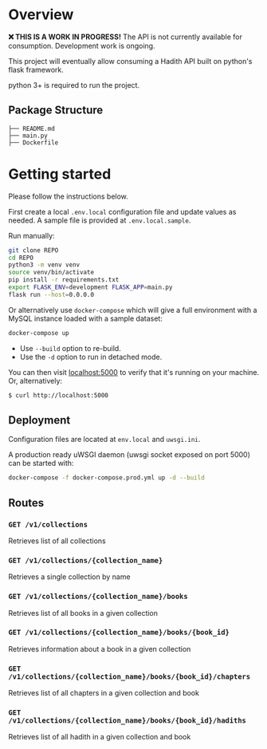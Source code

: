 # Overview

**❌ THIS IS A WORK IN PROGRESS!** The API is not currently available for consumption. Development work is ongoing.

This project will eventually allow consuming a Hadith API built on python's flask framework.

python 3+ is required to run the project.

## Package Structure

```
├── README.md
├── main.py
├── Dockerfile
```

# Getting started

Please follow the instructions below.

First create a local `.env.local` configuration file and update values as needed.
A sample file is provided at `.env.local.sample`.

Run manually:
```bash
git clone REPO
cd REPO
python3 -m venv venv
source venv/bin/activate
pip install -r requirements.txt
export FLASK_ENV=development FLASK_APP=main.py
flask run --host=0.0.0.0
```

Or alternatively use `docker-compose` which will give a full environment with a MySQL instance loaded with a sample dataset:

```bash
docker-compose up
```

* Use `--build` option to re-build.
* Use the `-d` option to run in detached mode.

You can then visit [localhost:5000](http://localhost:5000) to verify that it's running on your machine. Or, alternatively:

```bash
$ curl http://localhost:5000
```

## Deployment

Configuration files are located at `env.local` and `uwsgi.ini`.

A production ready uWSGI daemon (uwsgi socket exposed on port 5000) can be started with:

```bash
docker-compose -f docker-compose.prod.yml up -d --build
```

## Routes

### `GET /v1/collections`
Retrieves list of all collections

### `GET /v1/collections/{collection_name}`
Retrieves a single collection by name

### `GET /v1/collections/{collection_name}/books`
Retrieves list of all books in a given collection

### `GET /v1/collections/{collection_name}/books/{book_id}`
Retrieves information about a book in a given collection

### `GET /v1/collections/{collection_name}/books/{book_id}/chapters`
Retrieves list of all chapters in a given collection and book

### `GET /v1/collections/{collection_name}/books/{book_id}/hadiths`
Retrieves list of all hadith in a given collection and book
